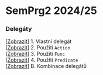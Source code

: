 # SemPrg2 2024/25

### Delegáty
[[Zobrazit](/delegates/part1.cs)] 1. Vlastní delegát<br>
[[Zobrazit](/delegates/part2.cs)] 2. Použití `Action`<br>
[[Zobrazit](/delegates/part3.cs)] 3. Použití `Func`<br>
[[Zobrazit](/delegates/part4.cs)] 4. Použití `Predicate`<br>
[[Zobrazit](/delegates/bonus.cs)] B. Kombinace delegátů<br>
